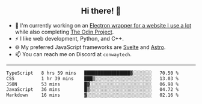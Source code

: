 <h2 align="center">Hi there! 👋</h2>

- 🔭 I'm currently working on an [Electron wrapper for a website I use a lot](https://github.com/ConwayTech-Dev/MyPolyPlus) while also completing [The Odin Project](https://www.theodinproject.com/).
- ⚡ I like web development, Python, and C++.
- 🌐 My preferred JavaScript frameworks are [Svelte](https://svelte.dev/) and [Astro](https://astro.build/).
- 📫 You can reach me on Discord at <code>conwaytech</code>.

***

<!--START_SECTION:waka-->

```txt
TypeScript   8 hrs 59 mins   █████████████████▓░░░░░░░   70.50 %
CSS          1 hr 39 mins    ███▒░░░░░░░░░░░░░░░░░░░░░   13.03 %
JSON         53 mins         █▓░░░░░░░░░░░░░░░░░░░░░░░   06.98 %
JavaScript   36 mins         █▒░░░░░░░░░░░░░░░░░░░░░░░   04.72 %
Markdown     16 mins         ▓░░░░░░░░░░░░░░░░░░░░░░░░   02.16 %
```

<!--END_SECTION:waka-->
